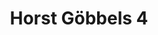 ---
title:  Horst Göbbels 4
kunstenaar: Horst Göbbels
expositie:
tekoop: ja
prijs: 150
techniek: Porselein
afmetingen: H 9,5 cm.- Doorsnede 27,5 cm.
---